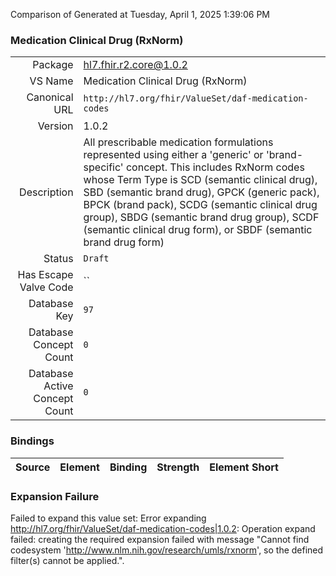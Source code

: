 Comparison of 
Generated at Tuesday, April 1, 2025 1:39:06 PM

### Medication Clinical Drug (RxNorm)

|      |     |
| ---: | --- |
| Package | hl7.fhir.r2.core@1.0.2 |
| VS Name | Medication Clinical Drug (RxNorm) |
| Canonical URL | `http://hl7.org/fhir/ValueSet/daf-medication-codes` |
| Version | 1.0.2 |
| Description | All prescribable medication formulations represented using  either a 'generic' or 'brand-specific' concept. This includes RxNorm codes whose Term Type is SCD (semantic clinical drug), SBD (semantic brand drug), GPCK (generic pack), BPCK (brand pack), SCDG (semantic clinical drug group), SBDG (semantic brand drug group), SCDF (semantic clinical drug form), or SBDF (semantic brand drug form) |
| Status | `Draft` |
| Has Escape Valve Code | `` |
| Database Key | `97` |
| Database Concept Count | `0` |
| Database Active Concept Count | `0` |
### Bindings

| Source | Element | Binding | Strength | Element Short |
| ------ | ------- | ------- | -------- | ------------- |

### Expansion Failure

Failed to expand this value set: Error expanding http://hl7.org/fhir/ValueSet/daf-medication-codes|1.0.2: Operation expand failed: creating the required expansion failed with message "Cannot find codesystem 'http://www.nlm.nih.gov/research/umls/rxnorm', so the defined filter(s) cannot be applied.".
